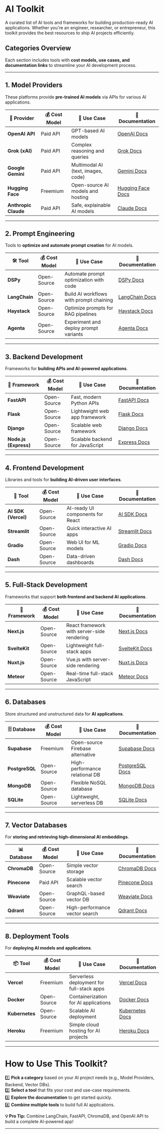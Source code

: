 
#  **AI Toolkit**  

A curated list of AI tools and frameworks for building production-ready AI applications. Whether you're an engineer, researcher, or entrepreneur, this toolkit provides the best resources to ship AI projects efficiently.

##  **Categories Overview**
Each section includes tools with **cost models, use cases, and documentation links** to streamline your AI development process.

---

##  **1. Model Providers**  
These platforms provide **pre-trained AI models** via APIs for various AI applications.

| 🌟 Provider         | 💰 Cost Model | 🔧 Use Case                           | 🔗 Documentation |
|----------------------|--------------|----------------------------------------|------------------|
| **OpenAI API**      | Paid API      | GPT-based AI models                    | [OpenAI Docs](https://platform.openai.com/docs/) |
| **Grok (xAI)**      | Paid API      | Complex reasoning and queries          | [Grok Docs](https://xai.ai/docs) |
| **Google Gemini**   | Paid API      | Multimodal AI (text, images, code)     | [Gemini Docs](https://cloud.google.com/gemini) |
| **Hugging Face**    | Freemium      | Open-source AI models and hosting      | [Hugging Face Docs](https://huggingface.co/docs) |
| **Anthropic Claude** | Paid API     | Safe, explainable AI models            | [Claude Docs](https://docs.anthropic.com/) |

---

##  **2. Prompt Engineering**  
Tools to **optimize and automate prompt creation** for AI models.

| 🛠️ Tool         | 💰 Cost Model  | 🔧 Use Case                                    | 🔗 Documentation |
|-----------------|--------------|----------------------------------------------|------------------|
| **DSPy**       | Open-Source  | Automate prompt optimization with code     | [DSPy Docs](https://dspy-docs.vercel.app/) |
| **LangChain**  | Open-Source  | Build AI workflows with prompt chaining    | [LangChain Docs](https://python.langchain.com/docs/) |
| **Haystack**   | Open-Source  | Optimize prompts for RAG pipelines         | [Haystack Docs](https://haystack.deepset.ai/) |
| **Agenta**     | Open-Source  | Experiment and deploy prompt variants      | [Agenta Docs](https://www.agenta.ai/) |

---

##  **3. Backend Development**  
Frameworks for **building APIs and AI-powered applications**.

| 🚀 Framework     | 💰 Cost Model  | 🔧 Use Case                         | 🔗 Documentation |
|-----------------|--------------|-------------------------------------|------------------|
| **FastAPI**     | Open-Source  | Fast, modern Python APIs          | [FastAPI Docs](https://fastapi.tiangolo.com/) |
| **Flask**       | Open-Source  | Lightweight web app framework     | [Flask Docs](https://flask.palletsprojects.com/) |
| **Django**      | Open-Source  | Scalable web framework            | [Django Docs](https://docs.djangoproject.com/) |
| **Node.js (Express)** | Open-Source | Scalable backend for JavaScript | [Express Docs](https://expressjs.com/) |

---

##  **4. Frontend Development**  
Libraries and tools for **building AI-driven user interfaces**.

| 🎨 Tool         | 💰 Cost Model  | 🔧 Use Case                           | 🔗 Documentation |
|-----------------|--------------|-------------------------------------|------------------|
| **AI SDK (Vercel)** | Open-Source | AI-ready UI components for React  | [AI SDK Docs](https://sdk.vercel.ai/docs) |
| **Streamlit**   | Open-Source  | Quick interactive AI apps         | [Streamlit Docs](https://docs.streamlit.io/) |
| **Gradio**      | Open-Source  | Web UI for ML models              | [Gradio Docs](https://gradio.app/docs/) |
| **Dash**        | Open-Source  | Data-driven dashboards            | [Dash Docs](https://dash.plotly.com/) |

---

##  **5. Full-Stack Development**  
Frameworks that support **both frontend and backend AI applications**.

| 🔧 Framework   | 💰 Cost Model  | 🔧 Use Case                         | 🔗 Documentation |
|---------------|--------------|-------------------------------------|------------------|
| **Next.js**   | Open-Source  | React framework with server-side rendering | [Next.js Docs](https://nextjs.org/docs) |
| **SvelteKit** | Open-Source  | Lightweight full-stack apps       | [SvelteKit Docs](https://kit.svelte.dev/docs) |
| **Nuxt.js**   | Open-Source  | Vue.js with server-side rendering  | [Nuxt.js Docs](https://nuxt.com/docs) |
| **Meteor**    | Open-Source  | Real-time full-stack JavaScript   | [Meteor Docs](https://docs.meteor.com/) |

---

##  **6. Databases**  
Store structured and unstructured data for **AI applications**.

| 🗄️ Database    | 💰 Cost Model  | 🔧 Use Case                         | 🔗 Documentation |
|---------------|--------------|-------------------------------------|------------------|
| **Supabase**  | Freemium     | Open-source Firebase alternative   | [Supabase Docs](https://supabase.com/docs) |
| **PostgreSQL**| Open-Source  | High-performance relational DB     | [PostgreSQL Docs](https://www.postgresql.org/docs/) |
| **MongoDB**   | Open-Source  | Flexible NoSQL database            | [MongoDB Docs](https://docs.mongodb.com/) |
| **SQLite**    | Open-Source  | Lightweight, serverless DB         | [SQLite Docs](https://www.sqlite.org/docs.html) |

---

##  **7. Vector Databases**  
For **storing and retrieving high-dimensional AI embeddings**.

| 📊 Database    | 💰 Cost Model  | 🔧 Use Case                         | 🔗 Documentation |
|---------------|--------------|-------------------------------------|------------------|
| **ChromaDB**  | Open-Source  | Simple vector storage              | [ChromaDB Docs](https://docs.trychroma.com/) |
| **Pinecone**  | Paid API     | Scalable vector search             | [Pinecone Docs](https://docs.pinecone.io/) |
| **Weaviate**  | Open-Source  | GraphQL-based vector DB            | [Weaviate Docs](https://weaviate.io/developers/weaviate) |
| **Qdrant**    | Open-Source  | High-performance vector search     | [Qdrant Docs](https://qdrant.tech/documentation/) |

---

##  **8. Deployment Tools**  
For **deploying AI models and applications**.

| 📦 Tool        | 💰 Cost Model  | 🔧 Use Case                          | 🔗 Documentation |
|---------------|--------------|--------------------------------------|------------------|
| **Vercel**    | Freemium     | Serverless deployment for full-stack apps | [Vercel Docs](https://vercel.com/docs) |
| **Docker**    | Open-Source  | Containerization for AI applications  | [Docker Docs](https://docs.docker.com/) |
| **Kubernetes**| Open-Source  | Scalable AI deployment               | [Kubernetes Docs](https://kubernetes.io/docs/) |
| **Heroku**    | Freemium     | Simple cloud hosting for AI projects | [Heroku Docs](https://devcenter.heroku.com/) |

---

# **How to Use This Toolkit?**  

1️⃣ **Pick a category** based on your AI project needs (e.g., Model Providers, Backend, Vector DBs).  
2️⃣ **Select a tool** that fits your cost and use-case requirements.  
3️⃣ **Explore the documentation** to get started quickly.  
4️⃣ **Combine multiple tools** to build full AI applications.  

**💡 Pro Tip:** Combine LangChain, FastAPI, ChromaDB, and OpenAI API to build a complete AI-powered app!

---
